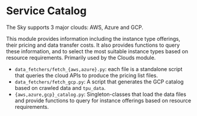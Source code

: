 # Service Catalog

The Sky supports 3 major clouds: AWS, Azure and GCP.

This module provides information including the instance type offerings, their pricing and data transfer costs. It also provides functions to query these information, and to select the most suitable instance types based on resource requirements. Primarily used by the Clouds module.

- `data_fetchers/fetch_{aws,azure}.py`: each file is a standalone script that queries the cloud APIs to produce the pricing list files.
- `data_fetchers/fetch_gcp.py`: A script that generates the GCP catalog based on crawled data and `tpu_data`.
- `{aws,azure,gcp}_catalog.py`: Singleton-classes that load the data files and provide functions to query for instance offerings based on resource requirements.
